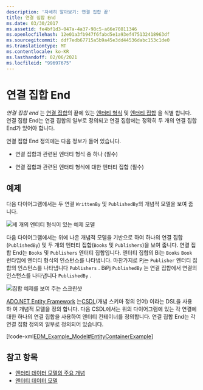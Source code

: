 ```yaml
---
description: '자세히 알아보기: 연결 집합 끝'
title: 연결 집합 End
ms.date: 03/30/2017
ms.assetid: fe4bf1d3-047a-4a37-98c5-a66e70811346
ms.openlocfilehash: 12e01a3fb947f6fabd5e1a93ef475132418963df
ms.sourcegitcommit: ddf7edb67715a5b9a45e3dd44536dabc153c1de0
ms.translationtype: MT
ms.contentlocale: ko-KR
ms.lasthandoff: 02/06/2021
ms.locfileid: "99697675"
---
```

# <a name="association-set-end"></a>연결 집합 End

*연결 집합 end* 는 [연결 집합](association-set.md)의 끝에 있는 [엔터티 형식](entity-type.md) 및 [엔터티 집합](entity-set.md) 을 식별 합니다. 연결 집합 End는 연결 집합의 일부로 정의되고 연결 집합에는 정확히 두 개의 연결 집합 End가 있어야 합니다.  
  
 연결 집합 End 정의에는 다음 정보가 들어 있습니다.  
  
- 연결 집합과 관련된 엔터티 형식 중 하나 (필수)  
  
- 연결 집합과 관련된 엔터티 형식에 대한 엔터티 집합 (필수)  
  
## <a name="example"></a>예제  

 다음 다이어그램에서는 두 연결 `WrittenBy` 및 `PublishedBy`의 개념적 모델을 보여 줍니다.  
  
 ![세 개의 엔터티 형식이 있는 예제 모델](./media/association-set-end/example-model-three-entity-types.gif)  
  
 다음 다이어그램에서는 위에 나온 개념적 모델을 기반으로 하여 하나의 연결 집합(`PublishedBy`) 및 두 개의 엔터티 집합(`Books` 및 `Publishers`)을 보여 줍니다. 연결 집합 End는 `Books` 및 `Publishers` 엔터티 집합입니다. 엔터티 집합의 Bi는 `Books` `Book` 런타임에 엔터티 형식의 인스턴스를 나타냅니다. 마찬가지로 Pj는 `Publisher` 엔터티 집합의 인스턴스를 나타냅니다 `Publishers` . BiPj `PublishedBy` 는 연결 집합에서 연결의 인스턴스를 나타냅니다 `PublishedBy` .  
  
 ![집합 예제를 보여 주는 스크린샷](./media/association-set-end/sets-example-association.gif)  
  
 [ADO.NET Entity Framework](./ef/index.md) 는[CSDL](/ef/ef6/modeling/designer/advanced/edmx/csdl-spec)(개념 스키마 정의 언어) 이라는 DSL을 사용 하 여 개념적 모델을 정의 합니다. 다음 CSDL에서는 위의 다이어그램에 있는 각 연결에 대한 하나의 연결 집합을 사용하여 엔터티 컨테이너를 정의합니다. 연결 집합 End는 각 연결 집합 정의의 일부로 정의되어 있습니다.  
  
 [!code-xml[EDM_Example_Model#EntityContainerExample](../../../../samples/snippets/xml/VS_Snippets_Data/edm_example_model/xml/books.edmx#entitycontainerexample)]  
  
## <a name="see-also"></a>참고 항목

- [엔터티 데이터 모델의 주요 개념](entity-data-model-key-concepts.md)
- [엔터티 데이터 모델](entity-data-model.md)
